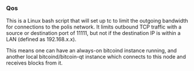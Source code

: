 ### Qos ###

This is a Linux bash script that will set up tc to limit the outgoing bandwidth for connections to the polis network. It limits outbound TCP traffic with a source or destination port of 11111, but not if the destination IP is within a LAN (defined as 192.168.x.x).

This means one can have an always-on bitcoind instance running, and another local bitcoind/bitcoin-qt instance which connects to this node and receives blocks from it.
